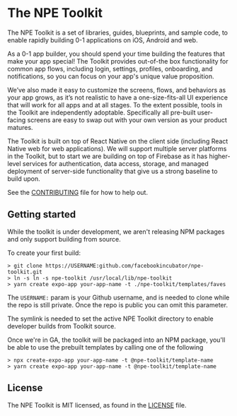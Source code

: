# The NPE Toolkit

The NPE Toolkit is a set of libraries, guides, blueprints, and sample code, to
enable rapidly building 0-1 applications on iOS, Android and web.

As a 0-1 app builder, you should spend your time building the features that make
your app special! The Toolkit provides out-of-the box functionality for common
app flows, including login, settings, profiles, onboarding, and notifications,
so you can focus on your app's unique value proposition.

We’ve also made it easy to customize the screens, flows, and behaviors as your
app grows, as it’s not realistic to have a one-size-fits-all UI experience that
will work for all apps and at all stages. To the extent possible, tools in the
Toolkit are independently adoptable. Specifically all pre-built user-facing
screens are easy to swap out with your own version as your product matures.

The Toolkit is built on top of React Native on the client side (including React
Native web for web applications). We will support multiple server platforms in
the Toolkit, but to start we are building on top of Firebase as it has
higher-level services for authentication, data access, storage, and managed
deployment of server-side functionality that give us a strong baseline to build
upon.

See the [CONTRIBUTING](CONTRIBUTING.md) file for how to help out.

## Getting started

While the toolkit is under development, we aren't releasing NPM packages and
only support building from source.

To create your first build:

```
> git clone https://USERNAME:github.com/facebookincubator/npe-toolkit.git
> ln -s ln -s npe-toolkit /usr/local/lib/npe-toolkit
> yarn create expo-app your-app-name -t ./npe-toolkit/templates/faves
```

The `USERNAME:` param is your Github username, and is needed to clone while the repo is still private. Once the repo is public
you can omit this parameter.

The symlink is needed to set the active NPE Toolkit directory to enable developer builds from Toolkit source.

Once we're in GA, the toolkit will be packaged into an NPM package, you'll be able to use the prebuilt templates by
calling one of the following

```
> npx create-expo-app your-app-name -t @npe-toolkit/template-name
> yarn create expo-app your-app-name -t @npe-toolkit/template-name
```

## License

The NPE Toolkit is MIT licensed, as found in the [LICENSE](LICENSE) file.
